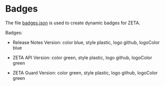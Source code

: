 # Badges

The file [badges.json](badges.json) is used to create dynamic badges for ZETA.

Badges:

- Release Notes Version: color blue, style plastic, logo github, logoColor blue

- ZETA API Version: color green, style plastic, logo github, logoColor green

- ZETA Guard Version: color green, style plastic, logo github, logoColor green